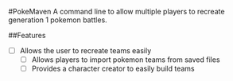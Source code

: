 #PokeMaven
A command line to allow multiple players to recreate generation 1 pokemon battles.

##Features
-[ ] Allows the user to recreate teams easily
    -[ ] Allows players to import pokemon teams from saved files
    -[ ] Provides a character creator to easily build teams